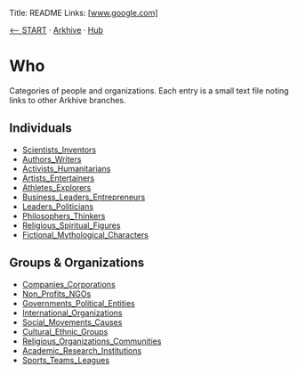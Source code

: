 Title: README
Links: [www.google.com]

[⟵ START](../../START.md) · [Arkhive](../Arkhive.md) · [Hub](../../HUB/README.md)

# Who

Categories of people and organizations. Each entry is a small text file noting links to other Arkhive branches.

## Individuals
- [Scientists_Inventors](Individuals/Scientists_Inventors)
- [Authors_Writers](Individuals/Authors_Writers)
- [Activists_Humanitarians](Individuals/Activists_Humanitarians)
- [Artists_Entertainers](Individuals/Artists_Entertainers)
- [Athletes_Explorers](Individuals/Athletes_Explorers)
- [Business_Leaders_Entrepreneurs](Individuals/Business_Leaders_Entrepreneurs)
- [Leaders_Politicians](Individuals/Leaders_Politicians)
- [Philosophers_Thinkers](Individuals/Philosophers_Thinkers)
- [Religious_Spiritual_Figures](Individuals/Religious_Spiritual_Figures)
- [Fictional_Mythological_Characters](Individuals/Fictional_Mythological_Characters)

## Groups & Organizations
- [Companies_Corporations](Groups_Organizations/Companies_Corporations)
- [Non_Profits_NGOs](Groups_Organizations/Non_Profits_NGOs)
- [Governments_Political_Entities](Groups_Organizations/Governments_Political_Entities)
- [International_Organizations](Groups_Organizations/International_Organizations)
- [Social_Movements_Causes](Groups_Organizations/Social_Movements_Causes)
- [Cultural_Ethnic_Groups](Groups_Organizations/Cultural_Ethnic_Groups)
- [Religious_Organizations_Communities](Groups_Organizations/Religious_Organizations_Communities)
- [Academic_Research_Institutions](Groups_Organizations/Academic_Research_Institutions)
- [Sports_Teams_Leagues](Groups_Organizations/Sports_Teams_Leagues)